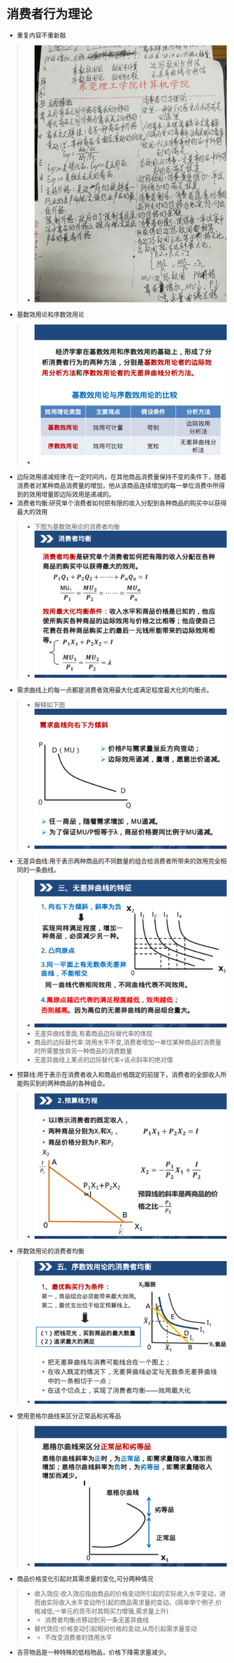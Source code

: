 # 消费者行为理论

- 重复内容不重新敲
> - ![](images/60.jpg)
- 基数效用论和序数效用论
> - ![](images/66.png)
- 边际效用递减规律:在一定时间内，在其他商品消费量保持不变的条件下，随着消费者对某种商品消费量的增加，他从该商品连续增加的每一单位消费中所得到的效用增量即边际效用是递减的。
- 消费者均衡:研究单个消费者如何把有限的收入分配到各种商品的购买中以获得最大的效用
> - 下图为基数效用论的消费者均衡
> - ![](images/67.png)
- 需求曲线上的每一点都是消费者效用最大化或满足程度最大化的均衡点。
> - 解释如下图
> - ![](images/68.png)
- 无差异曲线:用于表示两种商品的不同数量的组合给消费者所带来的效用完全相同的一条曲线。
> - ![](images/69.png)
> - 无差异曲线里面,有着商品边际替代率的体现
> - 商品的边际替代率:效用水平不变,消费者增加一单位某种商品的消费量时所需要放弃另一种商品的消费数量
> - 无差异曲线上某点的边际替代率=该点斜率的绝对值
- 预算线:用于表示在消费者收入和商品价格既定的前提下，消费者的全部收入所能购买到的两种商品的各种组合。
> - ![](images/70.png)
- 序数效用论的消费者均衡
> - ![](images/71.png)
- 使用恩格尔曲线来区分正常品和劣等品
> - ![](images/72.png)
- 商品价格变化引起对其需求量的变化,可分两种情况
> - 收入效应:收入效应指由商品的价格变动所引起的实际收入水平变动，进而由实际收入水平变动所引起的商品需求量的变动。(简单举个例子,价格减低,一单元的货币对其购买力增强,需求量上升)
> - - 消费者均衡点移动到另一条无差异曲线
> - 替代效应:价格变动引起相对价格的变动,从而引起需求量变动
> - - 不改变消费者的效用水平
- 吉芬物品是一种特殊的低档物品，价格下降需求量减少。
